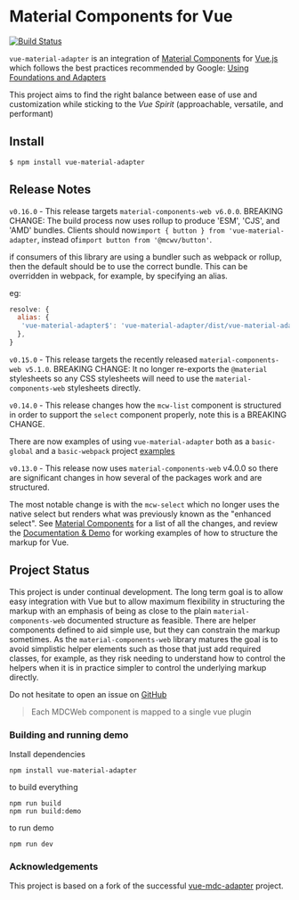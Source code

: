 # Material Components for Vue


[![Build Status](https://travis-ci.com/pgbross/vue-material-adapter.svg?branch=master)](https://travis-ci.com/pgbross/vue-material-adapter)

`vue-material-adapter` is an integration of
[Material Components](https://material.io/components/web/)
for [Vue.js](https://vuejs.org) which follows the best practices
recommended by Google:
[Using Foundations and Adapters](https://github.com/material-components/material-components-web/blob/master/docs/integrating-into-frameworks.md#the-advanced-approach-using-foundations-and-adapters)

This project aims to find the right balance between ease of use and
customization while sticking to the _Vue Spirit_ (approachable, versatile, and performant)

## Install

```
$ npm install vue-material-adapter
```

## Release Notes

`v0.16.0` - This release targets `material-components-web v6.0.0`. BREAKING CHANGE: The build process now uses rollup to produce 'ESM', 'CJS', and 'AMD' bundles. Clients should now`import { button } from 'vue-material-adapter`, instead of`import button from '@mcwv/button'`.

if consumers of this library are using a bundler such as webpack or rollup, then the default should be to use the correct bundle. This can be overridden in webpack, for example, by specifying an alias.

eg:

```javascript
resolve: {
  alias: {
   'vue-material-adapter$': 'vue-material-adapter/dist/vue-material-adapter.esm.js'),
  },
}
```

`v0.15.0` - This release targets the recently released `material-components-web v5.1.0`. BREAKING CHANGE: It no longer re-exports the `@material` stylesheets so any CSS stylesheets will need to use the `material-components-web` stylesheets directly.

`v0.14.0` - This release changes how the `mcw-list` component is structured in order to support the `select` component properly, note this is a BREAKING CHANGE.

There are now examples of using `vue-material-adapter` both as a `basic-global` and a `basic-webpack` project [examples](https://github.com/pgbross/vue-material-adapter/tree/master/examples)

`v0.13.0` - This release now uses `material-components-web` v4.0.0 so there are significant changes in how several of the packages work and are structured.

The most notable change is with the `mcw-select` which no longer uses the native select but renders what was previously known as the "enhanced select". See [Material Components](https://material.io/components/web/) for a list of all the changes, and review the [Documentation & Demo](https://pgbross.github.io/vue-material-adapter) for working examples of how to structure the markup for Vue.

## Project Status

This project is under continual development. The long term goal is to allow easy integration with Vue but to allow maximum flexibility in structuring the markup with an emphasis of being as close to the plain `material-components-web` documented structure as feasible. There are helper components defined to aid
simple use, but they can constrain the markup sometimes. As the `material-components-web` library matures the goal is to avoid simplistic helper elements such as those that just add required classes, for example, as they risk needing to understand how to control the helpers when it is in practice simpler to control the underlying markup directly.

Do not hesitate to open an issue on [GitHub](https://github.com/pgbross/vue-material-adapter/issues)

> Each MDCWeb component is mapped to a single vue plugin

### Building and running demo

Install dependencies

```
npm install vue-material-adapter
```

to build everything

```
npm run build
npm run build:demo
```

to run demo

```
npm run dev
```

### Acknowledgements

This project is based on a fork of the successful [vue-mdc-adapter](https://stasson.github.io/vue-mdc-adapter) project.

